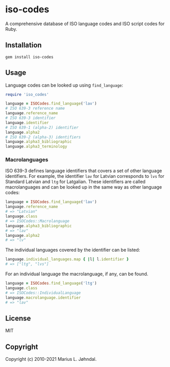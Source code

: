 # iso-codes

A comprehensive database of ISO language codes and ISO script codes for Ruby.

## Installation

```shell
gem install iso-codes
```

## Usage

Language codes can be looked up using `find_language`:

```ruby
require 'iso_codes'

language = ISOCodes.find_language('lav')
# ISO 639-3 reference name
language.reference_name
# ISO 639-3 identifier
language.identifier
# ISO 639-1 (alpha-2) identifier
language.alpha2
# ISO 639-2 (alpha-3) identifiers
language.alpha3_bibliographic
language.alpha3_terminology
```

### Macrolanguages

ISO 639-3 defines language identifiers that covers a set of other language
identifiers. For example, the identifier `lav` for Latvian corresponds to `lvs`
for Standard Latvian and `ltg` for Latgalian. These identifiers are called
macrolanguages and can be looked up in the same way as other language codes:

```ruby
language = ISOCodes.find_language('lav')
language.reference_name
# => "Latvian"
language.class
# => ISOCodes::Macrolanguage
language.alpha3_bibliographic
# => "lav"
language.alpha2
# => "lv"
```

The individual languages covered by the identifier can be listed:

```ruby
language.individual_languages.map { |l| l.identifier }
# => ["ltg", "lvs"]
```

For an individual language the macrolanguage, if any, can be found.

```ruby
language = ISOCodes.find_language('ltg')
language.class
# => ISOCodes::IndividualLanguage
language.macrolanguage.identifier
# => "lav"
```

## License

MIT

## Copyright

Copyright (c) 2010-2021 Marius L. Jøhndal.
